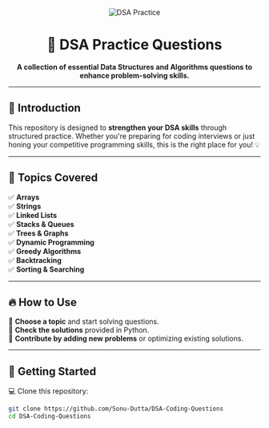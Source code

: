<p align="center">
  <img src="https://img.shields.io/badge/DSA-Practice-blueviolet?style=for-the-badge" alt="DSA Practice">
<!--   <img src="https://img.shields.io/github/stars/Sonu-Dutta/DSA-Coding-Questions?style=social" alt="GitHub stars">
  <img src="https://img.shields.io/github/forks/Sonu-Dutta/DSA-Coding-Questions?style=social" alt="GitHub forks"> -->
</p>

<h1 align="center">🚀 DSA Practice Questions</h1>

<p align="center">
  <b>A collection of essential Data Structures and Algorithms questions to enhance problem-solving skills.</b>
</p>

---


## 📖 Introduction  
This repository is designed to **strengthen your DSA skills** through structured practice. Whether you're preparing for coding interviews or just honing your competitive programming skills, this is the right place for you! 💡

---

## 📂 Topics Covered  
✅ **Arrays**  
✅ **Strings**  
✅ **Linked Lists**  
✅ **Stacks & Queues**  
✅ **Trees & Graphs**  
✅ **Dynamic Programming**  
✅ **Greedy Algorithms**  
✅ **Backtracking**  
✅ **Sorting & Searching**  

---

## 🔥 How to Use  
🚀 **Choose a topic** and start solving questions.  
📌 **Check the solutions** provided in Python.  
🤝 **Contribute by adding new problems** or optimizing existing solutions.  

---

## 🚀 Getting Started  

💻 Clone this repository:  
```sh
git clone https://github.com/Sonu-Dutta/DSA-Coding-Questions
cd DSA-Coding-Questions
